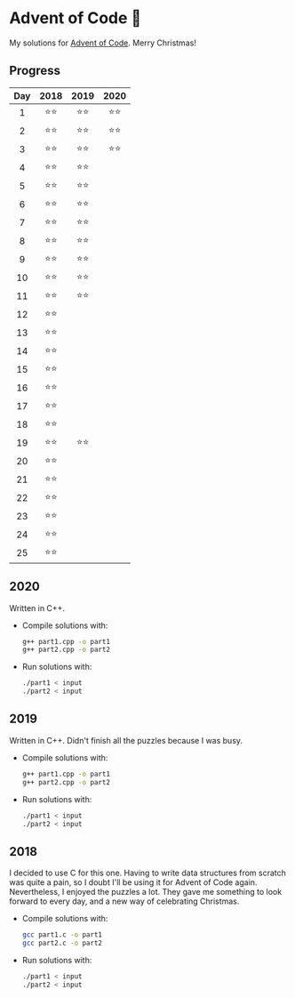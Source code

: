 # Advent of Code 🎄
My solutions for [Advent of Code](https://adventofcode.com/). Merry Christmas!


## Progress
| Day | 2018 | 2019 | 2020 |
|:---:|:----:|:----:|:----:|
| 1   |  ⭐⭐  |  ⭐⭐  |  ⭐⭐  |
| 2   |  ⭐⭐  |  ⭐⭐  |  ⭐⭐  |
| 3   |  ⭐⭐  |  ⭐⭐  |  ⭐⭐  |
| 4   |  ⭐⭐  |  ⭐⭐  |      |
| 5   |  ⭐⭐  |  ⭐⭐  |      |
| 6   |  ⭐⭐  |  ⭐⭐  |      |
| 7   |  ⭐⭐  |  ⭐⭐  |      |
| 8   |  ⭐⭐  |  ⭐⭐  |      |
| 9   |  ⭐⭐  |  ⭐⭐  |      |
| 10  |  ⭐⭐  |  ⭐⭐  |      |
| 11  |  ⭐⭐  |  ⭐⭐  |      |
| 12  |  ⭐⭐  |      |      |
| 13  |  ⭐⭐  |      |      |
| 14  |  ⭐⭐  |      |      |
| 15  |  ⭐⭐  |      |      |
| 16  |  ⭐⭐  |      |      |
| 17  |  ⭐⭐  |      |      |
| 18  |  ⭐⭐  |      |      |
| 19  |  ⭐⭐  |  ⭐⭐  |      |
| 20  |  ⭐⭐  |      |      |
| 21  |  ⭐⭐  |      |      |
| 22  |  ⭐⭐  |      |      |
| 23  |  ⭐⭐  |      |      |
| 24  |  ⭐⭐  |      |      |
| 25  |  ⭐⭐  |      |      |


## 2020

Written in C++.

* Compile solutions with:
	```bash
	g++ part1.cpp -o part1
	g++ part2.cpp -o part2
	```
* Run solutions with:
	```bash
	./part1 < input
	./part2 < input
	```


## 2019

Written in C++. Didn't finish all the puzzles because I was busy.

* Compile solutions with:
	```bash
	g++ part1.cpp -o part1
	g++ part2.cpp -o part2
	```
* Run solutions with:
	```bash
	./part1 < input
	./part2 < input
	```


## 2018

I decided to use C for this one. Having to write data structures from scratch was quite a pain, so I doubt I'll be using it for Advent of Code again.
Nevertheless, I enjoyed the puzzles a lot. They gave me something to look forward to every day, and a new way of celebrating Christmas.

* Compile solutions with:
	```bash
	gcc part1.c -o part1
	gcc part2.c -o part2
	```
* Run solutions with:
	```bash
	./part1 < input
	./part2 < input
	```
